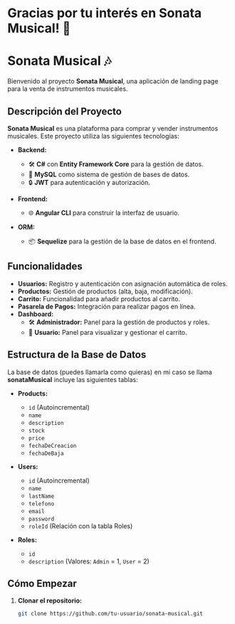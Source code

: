 # Gracias por tu interés en Sonata Musical! 🎸
# Sonata Musical 🎶

Bienvenido al proyecto **Sonata Musical**, una aplicación de landing page para la venta de instrumentos musicales.

## Descripción del Proyecto

**Sonata Musical** es una plataforma para comprar y vender instrumentos musicales. Este proyecto utiliza las siguientes tecnologías:

- **Backend:** 
  - 🛠️ **C#** con **Entity Framework Core** para la gestión de datos.
  - 💾 **MySQL** como sistema de gestión de bases de datos.
  - 🔒 **JWT** para autenticación y autorización.

- **Frontend:**
  - 🌐 **Angular CLI** para construir la interfaz de usuario.

- **ORM:**
  - 📦 **Sequelize** para la gestión de la base de datos en el frontend.

## Funcionalidades

- **Usuarios:** Registro y autenticación con asignación automática de roles.
- **Productos:** Gestión de productos (alta, baja, modificación).
- **Carrito:** Funcionalidad para añadir productos al carrito.
- **Pasarela de Pagos:** Integración para realizar pagos en línea.
- **Dashboard:**
  - 🛠️ **Administrador:** Panel para la gestión de productos y roles.
  - 👤 **Usuario:** Panel para visualizar y gestionar el carrito.

## Estructura de la Base de Datos

La base de datos (puedes llamarla como quieras)  en mi caso se llama **sonataMusical** incluye las siguientes tablas:

- **Products:** 
  - `id` (Autoincremental)
  - `name`
  - `description`
  - `stock`
  - `price`
  - `fechaDeCreacion`
  - `fechaDeBaja`

- **Users:** 
  - `id` (Autoincremental)
  - `name`
  - `lastName`
  - `telefono`
  - `email`
  - `password`
  - `roleId` (Relación con la tabla Roles)

- **Roles:** 
  - `id`
  - `description` (Valores: `Admin` = 1, `User` = 2)

## Cómo Empezar

1. **Clonar el repositorio:**
   ```bash
   git clone https://github.com/tu-usuario/sonata-musical.git

